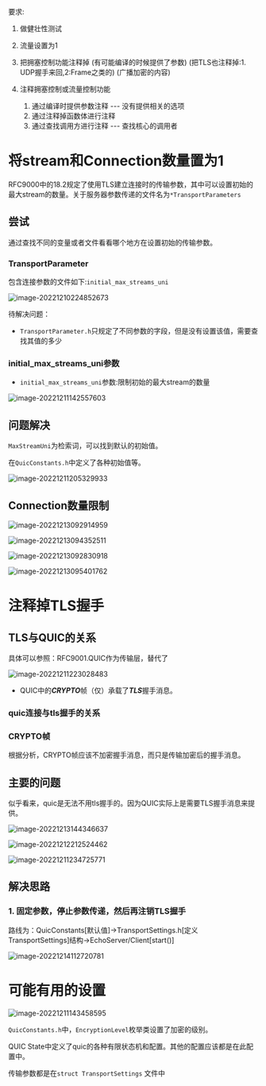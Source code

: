 要求:

1. 做健壮性测试
2. 流量设置为1
3. 把拥塞控制功能注释掉
(有可能编译的时候提供了参数)
(把TLS也注释掉:1. UDP握手来回,2:Frame之类的)
(广播加密的内容)

1. 注释拥塞控制或流量控制功能
   1. 通过编译时提供参数注释 --- 没有提供相关的选项
   2. 通过注释掉函数体进行注释
   3. 通过查找调用方进行注释 --- 查找核心的调用者



# 将stream和Connection数量置为1

RFC9000中的18.2规定了使用TLS建立连接时的传输参数，其中可以设置初始的最大stream的数量。关于服务器参数传递的文件名为`*TransportParameters`

## 尝试

通过查找不同的变量或者文件看看哪个地方在设置初始的传输参数。

### TransportParameter

包含连接参数的文件如下:`initial_max_streams_uni`

![image-20221210224852673](https://qingbin.oss-cn-chengdu.aliyuncs.com/img/2022/20221210224853.png)

待解决问题：

- `TransportParameter.h`只规定了不同参数的字段，但是没有设置该值，需要查找其值的多少

### initial_max_streams_uni参数

- `initial_max_streams_uni`参数:限制初始的最大stream的数量

![image-20221211142557603](https://qingbin.oss-cn-chengdu.aliyuncs.com/img/2022/20221211142559.png)

## 问题解决

`MaxStreamUni`为检索词，可以找到默认的初始值。

在`QuicConstants.h`中定义了各种初始值等。

![image-20221211205329933](https://qingbin.oss-cn-chengdu.aliyuncs.com/img/2022/20221211205331.png)



## Connection数量限制



![image-20221213092914959](https://qingbin.oss-cn-chengdu.aliyuncs.com/img/2022/20221213092915.png)

![image-20221213094352511](https://qingbin.oss-cn-chengdu.aliyuncs.com/img/2022/20221213094353.png)

![image-20221213092830918](https://qingbin.oss-cn-chengdu.aliyuncs.com/img/2022/20221213092831.png)



![image-20221213095401762](https://qingbin.oss-cn-chengdu.aliyuncs.com/img/2022/20221213095402.png)

# 注释掉TLS握手

## TLS与QUIC的关系

具体可以参照：RFC9001.QUIC作为传输层，替代了

![image-20221211223028483](https://qingbin.oss-cn-chengdu.aliyuncs.com/img/2022/20221211223029.png)

- QUIC中的***CRYPTO***帧（仅）承载了***TLS***握手消息。

### quic连接与tls握手的关系

### CRYPTO帧

根据分析，CRYPTO帧应该不加密握手消息，而只是传输加密后的握手消息。

## 主要的问题

似乎看来，quic是无法不用tls握手的。因为QUIC实际上是需要TLS握手消息来提供。

![image-20221213144346637](https://qingbin.oss-cn-chengdu.aliyuncs.com/img/2022/20221213144348.png)

![image-20221212212524462](https://qingbin.oss-cn-chengdu.aliyuncs.com/img/2022/20221212212525.png)

![image-20221211234725771](https://qingbin.oss-cn-chengdu.aliyuncs.com/img/2022/20221211234726.png)



## 解决思路

### 1.  固定参数，停止参数传递，然后再注销TLS握手

路线为：QuicConstants[默认值]→TransportSettings.h[定义TransportSettings]结构→EchoServer/Client[start()]

![image-20221214112720781](https://qingbin.oss-cn-chengdu.aliyuncs.com/img/2022/20221214112722.png)

# 可能有用的设置

![image-20221211143458595](https://qingbin.oss-cn-chengdu.aliyuncs.com/img/2022/20221211143459.png)

`QuicConstants.h`中，`EncryptionLevel`枚举类设置了加密的级别。



QUIC State中定义了quic的各种有限状态机和配置。其他的配置应该都是在此配置中。

传输参数都是在`struct TransportSettings` 文件中